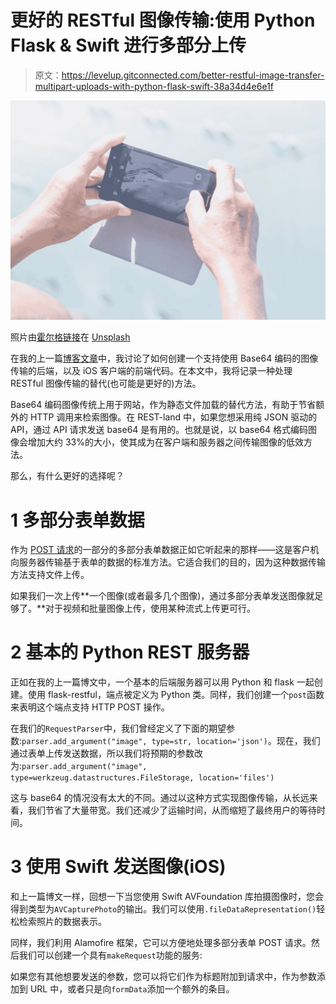 # 更好的 RESTful 图像传输:使用 Python Flask & Swift 进行多部分上传

> 原文：<https://levelup.gitconnected.com/better-restful-image-transfer-multipart-uploads-with-python-flask-swift-38a34d4e6e1f>

![](img/7c6412869e8c01bc351bbdfa13692e63.png)

照片由[霍尔格链接](https://unsplash.com/@photoholgic?utm_source=medium&utm_medium=referral)在 [Unsplash](https://unsplash.com?utm_source=medium&utm_medium=referral)

在我的上一篇[博客文章](https://medium.com/swlh/restful-image-transfer-with-base64-encoding-cd9fb4453598)中，我讨论了如何创建一个支持使用 Base64 编码的图像传输的后端，以及 iOS 客户端的前端代码。在本文中，我将记录一种处理 RESTful 图像传输的替代(也可能是更好的)方法。

Base64 编码图像传统上用于网站，作为静态文件加载的替代方法，有助于节省额外的 HTTP 调用来检索图像。在 REST-land 中，如果您想采用纯 JSON 驱动的 API，通过 API 请求发送 base64 是有用的。也就是说，以 base64 格式编码图像会增加大约 33%的大小，使其成为在客户端和服务器之间传输图像的低效方法。

那么，有什么更好的选择呢？

# 1 多部分表单数据

作为 [POST 请求](https://developer.mozilla.org/en-US/docs/Web/HTTP/Methods/POST)的一部分的多部分表单数据正如它听起来的那样——这是客户机向服务器传输基于表单的数据的标准方法。它适合我们的目的，因为这种数据传输方法支持文件上传。

如果我们一次上传**一个图像(或者最多几个图像)，通过多部分表单发送图像就足够了。**对于视频和批量图像上传，使用某种流式上传更可行。

# 2 基本的 Python REST 服务器

正如在我的上一篇博文中，一个基本的后端服务器可以用 Python 和 flask 一起创建。使用 flask-restful，端点被定义为 Python 类。同样，我们创建一个`post`函数来表明这个端点支持 HTTP POST 操作。

在我们的`RequestParser`中，我们曾经定义了下面的期望参数:`parser.add_argument("image", type=str, location='json')`。现在，我们通过表单上传发送数据，所以我们将预期的参数改为:`parser.add_argument("image", type=werkzeug.datastructures.FileStorage, location='files')`

这与 base64 的情况没有太大的不同。通过以这种方式实现图像传输，从长远来看，我们节省了大量带宽。我们还减少了运输时间，从而缩短了最终用户的等待时间。

# 3 使用 Swift 发送图像(iOS)

和上一篇博文一样，回想一下当您使用 Swift AVFoundation 库拍摄图像时，您会得到类型为`AVCapturePhoto`的输出。我们可以使用`.fileDataRepresentation()`轻松检索照片的数据表示。

同样，我们利用 Alamofire 框架，它可以方便地处理多部分表单 POST 请求。然后我们可以创建一个具有`makeRequest`功能的服务:

如果您有其他想要发送的参数，您可以将它们作为标题附加到请求中，作为参数添加到 URL 中，或者只是向`formData`添加一个额外的条目。